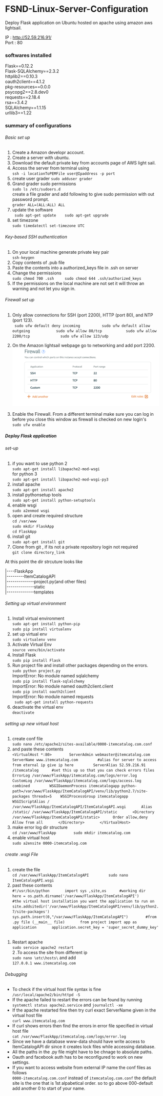 # FSND-Linux-Server-Configuration

Deploy Flask application on Ubuntu  hosted on apache using amazon aws lightsail.

IP : http://52.59.216.91/   
Port : 80   

### softwares installed 

Flask==0.12.2  
Flask-SQLAlchemy==2.3.2  
httplib2==0.10.3   
oauth2client==4.1.2   
pkg-resources==0.0.0   
psycopg2==2.8.dev0   
requests==2.18.4   
rsa==3.4.2  
SQLAlchemy==1.1.15  
urllib3==1.22  

### summary of configurations 

###### Basic set up 


1. Create a Amazon developr account.  
2. Create a server with ubuntu.  
3. Download the default private key from accounts page of AWS light sail.  
4. Access the server from terminal using   
  `ssh -i locationToPEMFile user@Ipaddress -p port`  
5. create user grader `sudo adduser grader`  
6. Grand grader sudo permissions   
    `sudo ls /etc/sudoers.d`  
    create a file grader and add following to give sudo permission with out password prompt.  
    `grader ALL=(ALL:ALL) ALL`  
7. update the software    
  ` sudo apt-get update   
    sudo apt-get upgrade`   
8. set timezone   
   `sudo timedatectl set-timezone UTC`   
    
###### Key-based SSH authentication

1. On your local machine generate private key pair    
`ssh-keygen`   
2. Copy contents of .pub file   
3. Paste the contents into a authorized_keys file in .ssh on server    
4. Change the permissions    
    `sudo chmod 700 .ssh    
     sudo chmod 644 .ssh/authorized_keys`    
5. If the permissions on the local machine are not set it will throw an warning and not let you sign in.     

###### Firewall set up 

1. Only allow connections for SSH (port 2200), HTTP (port 80), and NTP (port 123).  
` sudo ufw default deny incoming         
  sudo ufw default allow outgoing           
  sudo ufw allow 80/tcp          
  sudo ufw allow 2200/tcp             
  sudo ufw allow 123/udp`     
  
2. On the Amazon lightsail webpage go to networking and add port 2200.     
    ![alt text](https://github.com/ramyaperi/FSND-Linux-Server-Configuration/blob/master/ScreenShot.png "screenshoot")
3. Enable the Firewall. From a different terminal make sure you can log in before you close this window as firewall is checked on new login's    
    `sudo ufw enable`    
    
 ##### Deploy Flask application
 
 ###### set-up
 
 1. if you want to use python 2     
 `sudo apt-get install libapache2-mod-wsgi`    
 for python 3    
 `sudo apt-get install libapache2-mod-wsgi-py3`    
 2. install apache     
 `sudo apt-get install apache2`     
 3. install pythonsetup tools     
 `sudo apt-get install python-setuptools`    
 4. enable wsgi    
 `sudo a2enmod wsgi `    
 5. open  and create required structure    
  `cd /var/www `    
  `sudo mkdir FlaskApp`    
  `cd FlaskApp`    
 6. install git     
  `sudo apt-get install git`     
 7. Clone from git , if its not a private repository login not required    
   `git clone directory_link`    
   
  At this point the dir strcuture looks like     
   
   |----FlaskApp   
   |---------ItemCatalogAPI   
   |--------------project.py(and other files)    
   |--------------static    
   |--------------templates     
   
  ###### Setting up virtual environment     
  1. Install virtual environment    
  `sudo apt-get install python-pip`    
  `sudo pip install virtualenv `    
  2. set up virtual env    
  `sudo virtualenv venv`    
  3. Activate Virtual Env     
  `source venv/bin/activate `    
  4. Install Flask     
  `sudo pip install Flask `    
  5. Run project file and install other packages depending on the errors.     
  `sudo python project.py`    
  ImportError: No module named sqlalchemy    
  `sudo pip install flask-sqlalchemy`    
  ImportError: No module named oauth2client.client     
  `sudo pip install oauth2client`    
  ImportError: No module named requests    
  ` sudo apt-get install python-requests`     
  6. deactivate the virtual env      
  `deactivate`      
  
  ###### setting up new virtual host
  
  1. create conf file     
  `sudo nano /etc/apache2/sites-available/0000-itemcatalog.com.conf`        
  2. and paste these contents         
  `<VirtualHost *:80>       
    ServerAdmin webmaster@itemcatalog.com       
    ServerName www.itemcatalog.com        
    #alias for server to access from eternal ip give ip here        
    ServerAlias 52.59.216.91 /itemcatalog     
    #set this up so that you can check errors files       
    ErrorLog /var/www/FlaskApp/itemcatalog.com/logs/error.log       
    CustomLog /var/www/FlaskApp/itemcatalog.com/logs/access.log combined        
    WSGIDaemonProcess itemcatalogapp python-path=/var/www/FlaskApp/ItemCatalogAPI/venv/lib/python2.7/site-packages threads=5   
    WSGIProcessGroup itemcatalogapp     
    WSGIScriptAlias / /var/www/FlaskApp/ItemCatalogAPI/ItemCatalogAPI.wsgi      
    Alias /static/ /var/www/FlaskApp/ItemCatalogAPI/static      
    <Directory /var/www/FlaskApp/ItemCatalogAPI/static>     
        Order allow,deny      
        Allow from all      
    </Directory>      
</VirtualHost>`     
3. make error log dir structure       
`cd /var/www/FlaskApp       
sudo mkdir itemcatalog.com`     
4. enable virtual host          
`sudo a2ensite 0000-itemcatalog.com`      

###### create .wsgi File
1. create the file        
`cd /var/www/FlaskApp/ItemCatalogAPI        
sudo nano ItemCatalogAPI.wsgi`      
2. past these contents        
`#!/usr/bin/python      
import sys ,site,os     
#working dir      
here = os.path.dirname('/var/www/FlaskApp/ItemCatalogAPI')      
#the virtual host installation you want the application to run on       
site.addsitedir('/var/www/FlaskApp/ItemCatalogAPI/venv/lib/python2.7/site-packages')        
sys.path.insert(0,"/var/www/FlaskApp/ItemCatalogAPI")       
#from .py file (__main__ file)      
from project import app as application      
application.secret_key = 'super_secret_dummy_key'`        

######
1. Restart apache         
`sudo service apache2 restart `       
2 .To access the site from different ip     
`sudo nano \etc\hosts\` and add     
`127.0.0.1 www.itemcatalog.com`     
###### Debugging

* To check if the virtual host file syntax is fine      
 `/usr/local/apache2/bin/httpd -S`      
* If the apache failed to restart the errors can be found by running      
  `systemctl status apache2.service` and `journalctl -xe`     
* If the apache restarted fine then try curl exact ServerName given in the virtual host file      
  `curl www.itemcatalog.com`      
* If curl shows errors then find the errors in error file specified in virtual host file      
  `cat /var/www/FlaskApp/itemcatalog.com/logs/error.log`      
* Since we have a database www-data should have write access to ItemCatalogAPI dir since it creates lock files while accessing database.      
* All the paths in the .py file might have to be chnage to absolute paths.      
* Oauth and facebook auth has to be reconfigured to work on new settings.     
* If you want to access website from external IP name the conf files as follows       
`0000-itemcatalog.com.conf` instead of `itemcatalog.com.conf` the default site is the one that is 1st alpabetical order.  so to go above 000-default add another 0 to start of your name.     
  
  
